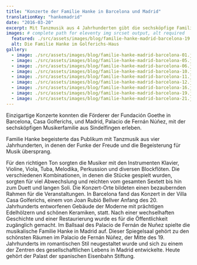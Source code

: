 ```yaml
---
title: "Konzerte der Familie Hanke in Barcelona und Madrid"
translationKey: "hankemadrid"
date: "2016-03-20"
excerpt: Mit Tanzmusik aus 4 Jahrhunderten gibt die sechsköpfige Familie Hanke ihre Freude und Leidenschaft für die Musik an das Publikum weiter.
images: # complete path for eleventy img srcset output, alt required
  featured: ./src/assets/images/blog/familie-hanke-madrid-barcelona-19.jpg
  alt: Die Familie Hanke im Golferichs-Haus
gallery:
  - image: ./src/assets/images/blog/familie-hanke-madrid-barcelona-01.jpg
  - image: ./src/assets/images/blog/familie-hanke-madrid-barcelona-05.jpg
  - image: ./src/assets/images/blog/familie-hanke-madrid-barcelona-06.jpg
  - image: ./src/assets/images/blog/familie-hanke-madrid-barcelona-10.jpg
  - image: ./src/assets/images/blog/familie-hanke-madrid-barcelona-11.jpg
  - image: ./src/assets/images/blog/familie-hanke-madrid-barcelona-12.jpg
  - image: ./src/assets/images/blog/familie-hanke-madrid-barcelona-16.jpg
  - image: ./src/assets/images/blog/familie-hanke-madrid-barcelona-19.jpg
  - image: ./src/assets/images/blog/familie-hanke-madrid-barcelona-21.jpg
---
```


Einzigartige Konzerte konnten die Förderer der Fundación Goethe in Barcelona, Casa Golferichs, und Madrid, Palacio de Fernán Núñez, mit der sechsköpfigen Musikerfamilie aus Sindelfingen erleben.

Familie Hanke begeisterte das Publikum mit Tanzmusik aus vier Jahrhunderten, in denen der Funke der Freude und die Begeisterung für Musik übersprang.

Für den richtigen Ton sorgten die Musiker mit den Instrumenten Klavier, Violine, Viola, Tuba, Melodika, Perkussion und diversen Blockflöten. Die verschiedenen Kombinationen, in denen die Stücke gespielt wurden, sorgten für viel Abwechslung und reichten vom gesamten Sextett bis hin zum Duett und langen Soli. Die Konzert-Orte bildeten einen bezaubernden Rahmen für die Veranstaltungen. In Barcelona fand das Konzert in der Villa Casa Golferichs, einem von Joan Rubió Bellver Anfang des 20. Jahrhunderts entworfenen Gebäude der Moderne mit prächtigen Edelhölzern und schönen Keramiken, statt. Nach einer wechselhaften Geschichte und einer Restaurierung wurde es für die Öffentlichkeit zugänglich gemacht. Im Ballsaal des Palacio de Fernán de Nuñez spielte die musikalische Familie Hanke in Madrid auf. Dieser Spiegelsaal gehört zu den schönsten Räumen im Palacio de Fernán Núñez, der Mitte des 19. Jahrhunderts im romantischen Stil neugestaltet wurde und sich zu einem der Zentren des gesellschaftlichen Lebens in Madrid entwickelte. Heute gehört der Palast der spanischen Eisenbahn Stiftung.
